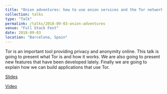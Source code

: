 ```yaml
---
title: "Onion adventures: how to use onion services and the Tor network in your web endeavors."
collection: talks
type: "Talk"
permalink: /talks/2018-09-03-onion-adventures
venue: "Full Stack Fest"
date: 2018-09-03
location: "Barcelona, Spain"
---
```


Tor is an important tool providing privacy and anonymity online. This talk is going to present what Tor is and how it works. We are also going to present new features that have been developed lately. Finally we are going to explain how we can build applications that use Tor.

[Slides](https://slides.com/hiropaw/deck-15-18)

[Video](https://youtu.be/yGLYax_2vVg)
